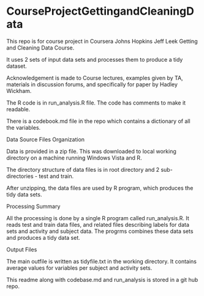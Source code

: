 CourseProjectGettingandCleaningData
===================================

This repo is for course project in Coursera Johns Hopkins Jeff Leek Getting and Cleaning Data Course.


It uses 2 sets of input data sets and processes them to produce a tidy dataset.

Acknowledgement is made to Course lectures, examples given by TA, materials in discussion forums, and specifically for paper by Hadley Wickham.


The R code is in run_analysis.R file. The code has comments to make it readable.

There is a codebook.md file in the repo which contains a dictionary of all the variables.


Data Source Files Organization

Data is provided in a zip file. This was downloaded to local working directory on a machine running Windows Vista and R.

The directory structure of data files is in root directory and 2 sub-directories - test and train. 

After unzipping, the data files are used by R program, which produces the tidy data sets.


Processing Summary

All the processing is done by a single R program called run_analysis.R. It reads test and train data files, and related files describing labels for data sets and activity and subject data. The progrms combines these data sets and produces a tidy data set.


Output Files

The main outfile is written as tidyfile.txt in the working directory. It contains average values for variables per subject and activity sets.

This readme along with codebase.md and run_analysis is stored in a git hub repo.


